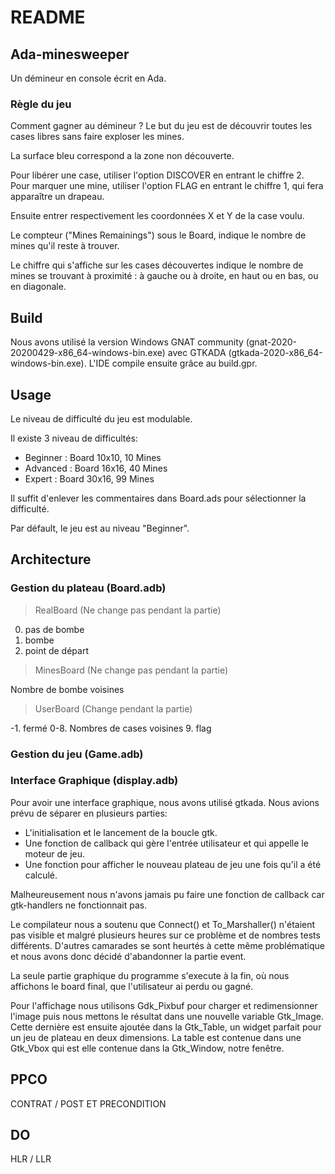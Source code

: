 # README

## Ada-minesweeper

Un démineur en console écrit en Ada.

### Règle du jeu

Comment gagner au démineur ?
Le but du jeu est de découvrir toutes les cases libres sans faire exploser les mines.

La surface bleu correspond a la zone non découverte.

Pour libérer une case, utiliser l'option DISCOVER en entrant le chiffre 2.
Pour marquer une mine, utiliser l'option FLAG en entrant le chiffre 1, qui fera apparaître un drapeau.

Ensuite entrer respectivement les coordonnées X et Y de la case voulu.

Le compteur ("Mines Remainings") sous le Board, indique le nombre de mines qu'il reste à trouver.

Le chiffre qui s'affiche sur les cases découvertes indique le nombre de mines se trouvant à proximité : à gauche ou à droite, en haut ou en bas, ou en diagonale.

## Build

Nous avons utilisé la version Windows GNAT community (gnat-2020-20200429-x86_64-windows-bin.exe) avec GTKADA (gtkada-2020-x86_64-windows-bin.exe). L'IDE compile ensuite grâce au build.gpr.

## Usage

Le niveau de difficulté du jeu est modulable.

Il existe 3 niveau de difficultés:

- Beginner : Board 10x10, 10 Mines
- Advanced : Board 16x16, 40 Mines
- Expert : Board 30x16, 99 Mines

Il suffit d'enlever les commentaires dans Board.ads pour sélectionner la difficulté.

Par défault, le jeu est au niveau "Beginner".

## Architecture

### Gestion du plateau (Board.adb)

> RealBoard (Ne change pas pendant la partie)

0. pas de bombe
1. bombe
2. point de départ

> MinesBoard (Ne change pas pendant la partie)

Nombre de bombe voisines

> UserBoard (Change pendant la partie)

-1. fermé
0-8. Nombres de cases voisines
9. flag

### Gestion du jeu (Game.adb)

### Interface Graphique (display.adb)

Pour avoir une interface graphique, nous avons utilisé gtkada. Nous avions prévu de séparer en plusieurs parties:

- L'initialisation et le lancement de la boucle gtk.
- Une fonction de callback qui gère l'entrée utilisateur et qui appelle le moteur de jeu.
- Une fonction pour afficher le nouveau plateau de jeu une fois qu'il a été calculé.

Malheureusement nous n'avons jamais pu faire une fonction de callback car gtk-handlers ne fonctionnait pas.

Le compilateur nous a soutenu que Connect() et To_Marshaller() n'étaient pas visible et malgré plusieurs heures sur ce problème et de nombres tests différents. D'autres camarades se sont heurtés à cette même problématique et nous avons donc décidé d'abandonner la partie event.

La seule partie graphique du programme s'execute à la fin, où nous affichons le board final, que l'utilisateur ai perdu ou gagné.

Pour l'affichage nous utilisons Gdk_Pixbuf pour charger et redimensionner l'image puis nous mettons le résultat dans une nouvelle variable Gtk_Image. Cette dernière est ensuite ajoutée dans la Gtk_Table, un widget parfait pour un jeu de plateau en deux dimensions. La table est contenue dans une Gtk_Vbox qui est elle contenue dans la Gtk_Window, notre fenêtre.

## PPCO

CONTRAT / POST ET PRECONDITION

## DO

HLR / LLR
